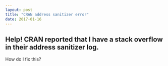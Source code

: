 ```yaml
---
layout: post
title: "CRAN address sanitizer error"
date: 2017-01-16
---
```


## Help! CRAN reported that I have a stack overflow in their address sanitizer log.

How do I fix this?

